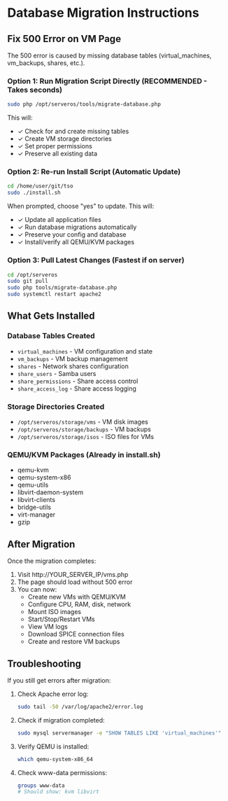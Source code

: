 # Database Migration Instructions

## Fix 500 Error on VM Page

The 500 error is caused by missing database tables (virtual_machines, vm_backups, shares, etc.).

### Option 1: Run Migration Script Directly (RECOMMENDED - Takes seconds)

```bash
sudo php /opt/serveros/tools/migrate-database.php
```

This will:
- ✓ Check for and create missing tables
- ✓ Create VM storage directories
- ✓ Set proper permissions
- ✓ Preserve all existing data

### Option 2: Re-run Install Script (Automatic Update)

```bash
cd /home/user/git/tso
sudo ./install.sh
```

When prompted, choose "yes" to update. This will:
- ✓ Update all application files
- ✓ Run database migrations automatically
- ✓ Preserve your config and database
- ✓ Install/verify all QEMU/KVM packages

### Option 3: Pull Latest Changes (Fastest if on server)

```bash
cd /opt/serveros
sudo git pull
sudo php tools/migrate-database.php
sudo systemctl restart apache2
```

## What Gets Installed

### Database Tables Created
- `virtual_machines` - VM configuration and state
- `vm_backups` - VM backup management
- `shares` - Network shares configuration
- `share_users` - Samba users
- `share_permissions` - Share access control
- `share_access_log` - Share access logging

### Storage Directories Created
- `/opt/serveros/storage/vms` - VM disk images
- `/opt/serveros/storage/backups` - VM backups
- `/opt/serveros/storage/isos` - ISO files for VMs

### QEMU/KVM Packages (Already in install.sh)
- qemu-kvm
- qemu-system-x86
- qemu-utils
- libvirt-daemon-system
- libvirt-clients
- bridge-utils
- virt-manager
- gzip

## After Migration

Once the migration completes:

1. Visit http://YOUR_SERVER_IP/vms.php
2. The page should load without 500 error
3. You can now:
   - Create new VMs with QEMU/KVM
   - Configure CPU, RAM, disk, network
   - Mount ISO images
   - Start/Stop/Restart VMs
   - View VM logs
   - Download SPICE connection files
   - Create and restore VM backups

## Troubleshooting

If you still get errors after migration:

1. Check Apache error log:
   ```bash
   sudo tail -50 /var/log/apache2/error.log
   ```

2. Check if migration completed:
   ```bash
   sudo mysql servermanager -e "SHOW TABLES LIKE 'virtual_machines'"
   ```

3. Verify QEMU is installed:
   ```bash
   which qemu-system-x86_64
   ```

4. Check www-data permissions:
   ```bash
   groups www-data
   # Should show: kvm libvirt
   ```
